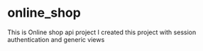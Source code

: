 # online_shop
This is Online shop api project
I created this project with session authentication and generic views
